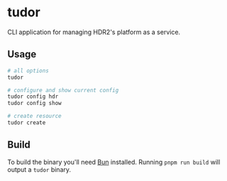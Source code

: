 # tudor

CLI application for managing HDR2's platform as a service.

## Usage

```bash
# all options
tudor

# configure and show current config
tudor config hdr
tudor config show

# create resource
tudor create
```

## Build

To build the binary you'll need [Bun](https://bun.sh) installed. Running `pnpm run build` will output a `tudor` binary.
